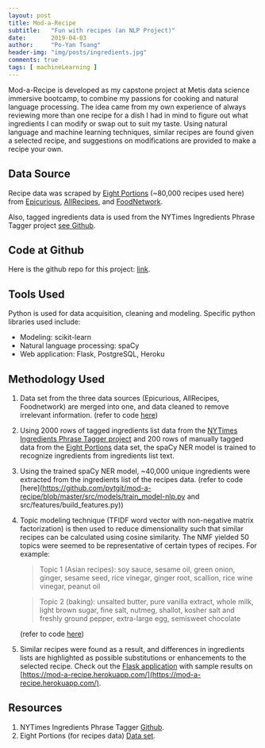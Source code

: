 ```yaml
---
layout: post
title: Mod-a-Recipe
subtitle:   "Fun with recipes (an NLP Project)"
date:       2019-04-03
author:     "Po-Yan Tsang"
header-img: "img/posts/ingredients.jpg"
comments: true
tags: [ machineLearning ]
---
```


Mod-a-Recipe is developed as my capstone project at Metis data science immersive bootcamp, to combine my passions for cooking and natural language processing. The idea came from my own experience of always reviewing more than one recipe for a dish I had in mind to figure out what ingredients I can modify or swap out to suit my taste. Using natural language and machine learning techniques, similar recipes are found given a selected recipe, and suggestions on modifications are provided to make a recipe your own.

## Data Source
Recipe data was scraped by [Eight Portions](https://eightportions.com/datasets/Recipes/) (~80,000 recipes used here) from [Epicurious](https://www.epicurious.com/), [AllRecipes](https://www.allrecipes.com/), and [FoodNetwork](https://www.foodnetwork.com/).

Also, tagged ingredients data is used from the NYTimes Ingredients Phrase Tagger project [see Github](https://github.com/NYTimes/ingredient-phrase-tagger).

## Code at Github
Here is the github repo for this project: [link](https://github.com/pytgit/mod-a-recipe).

## Tools Used
Python is used for data acquisition, cleaning and modeling. Specific python libraries used include:
* Modeling: scikit-learn
* Natural language processing: spaCy
* Web application: Flask, PostgreSQL, Heroku

## Methodology Used
1. Data set from the three data sources (Epicurious, AllRecipes, Foodnetwork) are merged into one, and data cleaned to remove irrelevant information. (refer to code [here](https://github.com/pytgit/mod-a-recipe/blob/master/src/data/make_dataset.py))

2. Using 2000 rows of tagged ingredients list data from the [NYTimes Ingredients Phrase Tagger project](https://github.com/NYTimes/ingredient-phrase-tagger) and 200 rows of manually tagged data from the [Eight Portions](https://eightportions.com/datasets/Recipes/) data set, the spaCy NER model is trained to recognize ingredients from ingredients list text.

3. Using the trained spaCy NER model, ~40,000 unique ingredients were extracted from the ingredients list of the recipes data. (refer to code [here](https://github.com/pytgit/mod-a-recipe/blob/master/src/models/train_model-nlp.py and src/features/build_features.py))

4. Topic modeling technique (TFIDF word vector with non-negative matrix factorization) is then used to reduce dimensionality such that similar recipes can be calculated using cosine similarity. The NMF yielded 50 topics were seemed to be representative of certain types of recipes. For example:
   > Topic 1 (Asian recipes): soy sauce, sesame oil, green onion, ginger, sesame seed, rice vinegar, ginger root, scallion, rice wine vinegar, peanut oil

   > Topic 2 (baking): unsalted butter, pure vanilla extract, whole milk, light brown sugar, fine salt, nutmeg, shallot, kosher salt and freshly ground pepper, extra-large egg, semisweet chocolate

   (refer to code [here](https://github.com/pytgit/mod-a-recipe/blob/master/src/models/train_model.py))

5. Similar recipes were found as a result, and differences in ingredients lists are highlighted as possible substitutions or enhancements to the selected recipe. Check out the [Flask application](https://mod-a-recipe.herokuapp.com/) with sample results on [https://mod-a-recipe.herokuapp.com/](https://mod-a-recipe.herokuapp.com/).

## Resources
1. NYTimes Ingredients Phrase Tagger [Github](https://github.com/NYTimes/ingredient-phrase-tagger).
2. Eight Portions (for recipes data) [Data set](https://eightportions.com/datasets/Recipes/).
